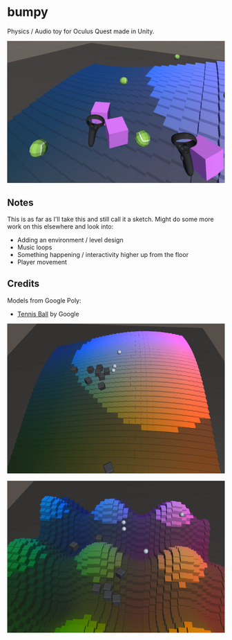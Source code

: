 # bumpy
Physics / Audio toy for Oculus Quest made in Unity.

![Screenshot](img/bumpy02.jpg)

## Notes
This is as far as I'll take this and still call it a sketch.
Might do some more work on this elsewhere and look into:
* Adding an environment / level design
* Music loops
* Something happening / interactivity higher up from the floor
* Player movement

## Credits
Models from Google Poly:
* [Tennis Ball](https://poly.google.com/view/4GfrdEiEmkb) by Google

![Screenshot](img/bumpy03.png)

![Screenshot](img/bumpy04.png)
